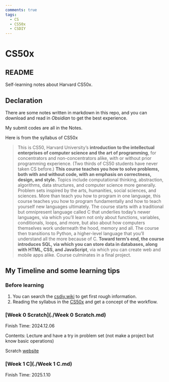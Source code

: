 ```yaml
---
comments: true
tags:
  - CS
  - CS50x
  - CSDIY
---
```

# CS50x

## README

Self-learning notes about Harvard CS50x.

## Declaration

There are some notes written in markdown in this repo, and you can download and read in *Obsidian* to get the best experience. 

My submit codes are all in the Notes. 

Here is from the syllabus of CS50x

> This is CS50, Harvard University’s **introduction to the intellectual enterprises of computer science and the art of programming**, for concentrators and non-concentrators alike, with or without prior programming experience. (Two thirds of CS50 students have never taken CS before.) **This course teaches you how to solve problems, both with and without code, with an emphasis on correctness, design, and style.** Topics include computational thinking, abstraction, algorithms, data structures, and computer science more generally. Problem sets inspired by the arts, humanities, social sciences, and sciences. More than teach you how to program in one language, this course teaches you how to program fundamentally and how to teach yourself new languages ultimately. The course starts with a traditional but omnipresent language called C that underlies today’s newer languages, via which you’ll learn not only about functions, variables, conditionals, loops, and more, but also about how computers themselves work underneath the hood, memory and all. The course then transitions to Python, a higher-level language that you’ll understand all the more because of C. **Toward term’s end, the course introduces SQL, via which you can store data in databases, along with HTML, CSS, and JavaScript**, via which you can create web and mobile apps alike. Course culminates in a final project.

## My Timeline and some learning tips



### Before learning

1. You can search the [csdiy.wiki](https://csdiy.wiki/%E7%BC%96%E7%A8%8B%E5%85%A5%E9%97%A8/C/CS50/?h=cs50) to get first rough information.
2. Reading the syllabus in the [CS50x](https://cs50.harvard.edu/x/2024/syllabus/) and get a concept of the workflow.

### [Week 0 Scratch](./Week 0 Scratch.md) 

Finish Time: 2024.12.06

Contents: Lecture and have a try in problem set (not make a project but know basic operations) 

Scratch [website](https://scratch.mit.edu/)

### [Week 1 C](./Week 1 C.md)

Finish Time: 2025.1.10
